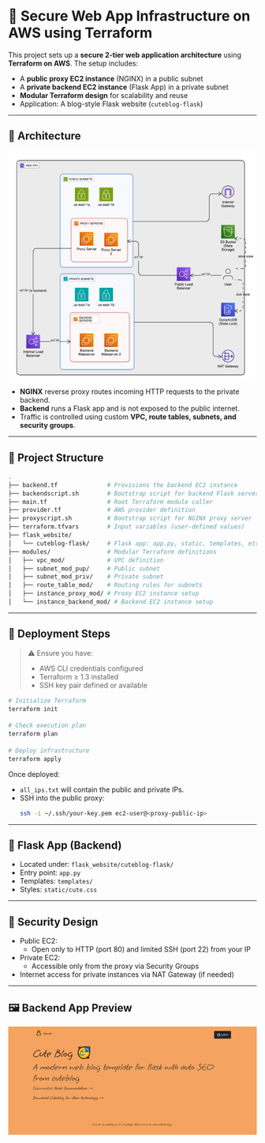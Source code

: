 
# 🔐 Secure Web App Infrastructure on AWS using Terraform

This project sets up a **secure 2-tier web application architecture** using **Terraform on AWS**. The setup includes:

- A **public proxy EC2 instance** (NGINX) in a public subnet
- A **private backend EC2 instance** (Flask App) in a private subnet
- **Modular Terraform design** for scalability and reuse
- Application: A blog-style Flask website (`cuteblog-flask`)

---

## 📌 Architecture
![BackEndApp](./arch.PNG)

- **NGINX** reverse proxy routes incoming HTTP requests to the private backend.
- **Backend** runs a Flask app and is not exposed to the public internet.
- Traffic is controlled using custom **VPC, route tables, subnets, and security groups**.

---

## 📁 Project Structure

```bash
.
├── backend.tf              # Provisions the backend EC2 instance
├── backendscript.sh        # Bootstrap script for backend Flask server
├── main.tf                 # Root Terraform module caller
├── provider.tf             # AWS provider definition
├── proxyscript.sh          # Bootstrap script for NGINX proxy server
├── terraform.tfvars        # Input variables (user-defined values)
├── flask_website/
│   └── cuteblog-flask/     # Flask app: app.py, static, templates, etc.
├── modules/                # Modular Terraform definitions
│   ├── vpc_mod/            # VPC definition
│   ├── subnet_mod_pup/     # Public subnet
│   ├── subnet_mod_priv/    # Private subnet
│   ├── route_table_mod/    # Routing rules for subnets
│   ├── instance_proxy_mod/ # Proxy EC2 instance setup
│   └── instance_backend_mod/ # Backend EC2 instance setup
```

---

## 🚀 Deployment Steps

> ⚠️ Ensure you have:
> - AWS CLI credentials configured
> - Terraform ≥ 1.3 installed
> - SSH key pair defined or available

```bash
# Initialize Terraform
terraform init

# Check execution plan
terraform plan

# Deploy infrastructure
terraform apply
```

Once deployed:

- `all_ips.txt` will contain the public and private IPs.
- SSH into the public proxy:  
  ```bash
  ssh -i ~/.ssh/your-key.pem ec2-user@<proxy-public-ip>
  ```

---

## 🧪 Flask App (Backend)

- Located under: `flask_website/cuteblog-flask/`
- Entry point: `app.py`
- Templates: `templates/`  
- Styles: `static/cute.css`

---

## 🔐 Security Design

- Public EC2:
  - Open only to HTTP (port 80) and limited SSH (port 22) from your IP
- Private EC2:
  - Accessible only from the proxy via Security Groups
- Internet access for private instances via NAT Gateway (if needed)

---

## 🖼️ Backend App Preview

![BackEndApp](./flask_website/cuteblog-flask/static/BackEndApp.png)


